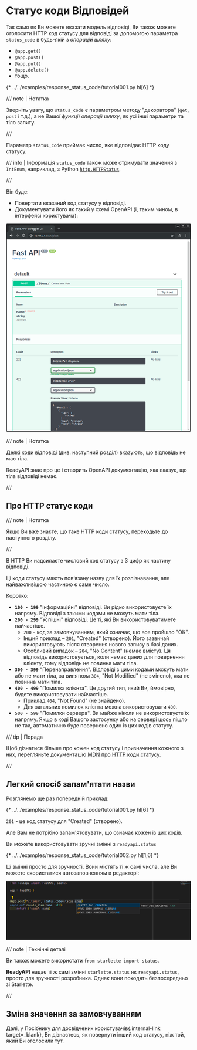 # Статус коди Відповідей

Так само як Ви можете вказати модель відповіді, Ви також можете оголосити HTTP код статусу для відповіді за допомогою параметра `status_code` в будь-якій з *операцій шляху*:

* `@app.get()`
* `@app.post()`
* `@app.put()`
* `@app.delete()`
* тощо.

{* ../../examples/response_status_code/tutorial001.py hl[6] *}

/// note | Нотатка

Зверніть увагу, що `status_code` є параметром методу "декоратора" (`get`, `post` і т.д.), а не Вашої *функції операції шляху*, як усі інші параметри та тіло запиту.

///

Параметр `status_code` приймає число, яке відповідає HTTP коду статусу.

/// info | Інформація
`status_code` також може отримувати значення з `IntEnum`, наприклад, з Python <a href="https://docs.python.org/3/library/http.html#http.HTTPStatus" class="external-link" target="_blank">`http.HTTPStatus`</a>.

///

Він буде:

* Повертати вказаний код статусу у відповіді.
* Документувати його як такий у схемі OpenAPI (і, таким чином, в інтерфейсі користувача):

<img src="/img/tutorial/response-status-code/image01.png">

/// note | Нотатка

Деякі коди відповіді (див. наступний розділ) вказують, що відповідь не має тіла.

ReadyAPI знає про це і створить OpenAPI документацію, яка вказує, що тіла відповіді немає.

///

## Про HTTP статус коди

/// note | Нотатка

Якщо Ви вже знаєте, що таке HTTP коди статусу, переходьте до наступного розділу.

///

В HTTP Ви надсилаєте числовий код статусу з 3 цифр як частину відповіді.

Ці коди статусу мають пов’язану назву для їх розпізнавання, але найважливішою частиною є саме число.

Коротко:

* **`100 - 199`** "Інформаційні" відповіді. Ви рідко використовуєте їх напряму. Відповіді з такими кодами не можуть мати тіла.
* **`200 - 299`** "Успішні" відповіді. Це ті, які Ви використовуватимете найчастіше.
    * `200` - код за замовчуванням, який означає, що все пройшло "OK".
    * Інший приклад – `201`, "Created" (створено). Його зазвичай використовують після створення нового запису в базі даних.
    * Особливий випадок – `204`, "No Content" (немає вмісту). Ця відповідь використовується, коли немає даних для повернення клієнту, тому відповідь не повинна мати тіла.
* **`300 - 399`** "Перенаправлення". Відповіді з цими кодами можуть мати або не мати тіла, за винятком `304`, "Not Modified" (не змінено), яка не повинна мати тіла.
* **`400 - 499`** "Помилка клієнта". Це другий тип, який Ви, ймовірно, будете використовувати найчастіше.
    * Приклад `404`, "Not Found" (не знайдено).
    * Для загальних помилок клієнта можна використовувати `400`.
* `500 - 599` "Помилки сервера". Ви майже ніколи не використовуєте їх напряму. Якщо в коді Вашого застосунку або на сервері щось пішло не так, автоматично буде повернено один із цих кодів статусу.

/// tip | Порада

Щоб дізнатися більше про кожен код статусу і призначення кожного з них, перегляньте документацію <a href="https://developer.mozilla.org/en-US/docs/Web/HTTP/Status" class="external-link" target="_blank"><abbr title="Mozilla Developer Network">MDN</abbr> про HTTP коди статусу</a>.

///

## Легкий спосіб запам'ятати назви

Розглянемо ще раз попередній приклад:

{* ../../examples/response_status_code/tutorial001.py hl[6] *}

`201` - це код статусу для "Created" (створено).

Але Вам не потрібно запам'ятовувати, що означає кожен із цих кодів.

Ви можете використовувати зручні змінні з `readyapi.status`

{* ../../examples/response_status_code/tutorial002.py hl[1,6] *}

Ці змінні просто для зручності. Вони містять ті ж самі числа, але Ви можете скористатися автозаповненням в редакторі:

<img src="/img/tutorial/response-status-code/image02.png">

/// note | Технічні деталі

Ви також можете використати `from starlette import status`.

**ReadyAPI** надає ті ж самі змінні `starlette.status` як `readyapi.status`, просто для зручності розробника. Однак вони походять безпосередньо зі Starlette.

///

## Зміна значення за замовчуванням

Далі, у Посібнику для досвідчених користувачів{.internal-link target=_blank}, Ви дізнаєтесь, як повернути інший код статусу, ніж той, який Ви оголосили тут.
